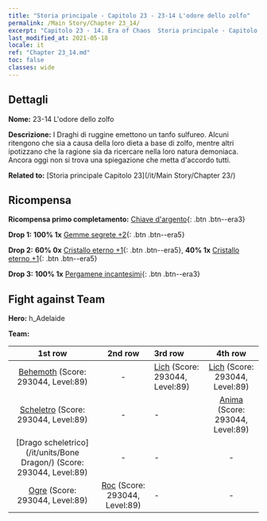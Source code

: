 ```yaml
---
title: "Storia principale - Capitolo 23 - 23-14 L'odore dello zolfo"
permalink: /Main Story/Chapter 23_14/
excerpt: "Capitolo 23 - 14. Era of Chaos  Storia principale - Capitolo 23_14. 23-14 L'odore dello zolfo"
last_modified_at: 2021-05-18
locale: it
ref: "Chapter 23_14.md"
toc: false
classes: wide
---
```


## Dettagli

 **Nome:** 23-14 L'odore dello zolfo

 **Descrizione:** I Draghi di ruggine emettono un tanfo sulfureo. Alcuni ritengono che sia a causa della loro dieta a base di zolfo, mentre altri ipotizzano che la ragione sia da ricercare nella loro natura demoniaca. Ancora oggi non si trova una spiegazione che metta d'accordo tutti.

 **Related to:** [Storia principale Capitolo 23](/it/Main Story/Chapter 23/)

## Ricompensa

 **Ricompensa primo completamento:** [Chiave d'argento](/ItemsIT/con_693/){: .btn .btn--era3}

 **Drop 1:** **100% 1x** [Gemme segrete +2](/ItemsIT/mat_79/){: .btn .btn--era5}

 **Drop 2:** **60% 0x** [Cristallo eterno +1](/ItemsIT/mat_73/){: .btn .btn--era5}, **40% 1x** [Cristallo eterno +1](/ItemsIT/mat_73/){: .btn .btn--era5}

 **Drop 3:** **100% 1x** [Pergamene incantesimi](/ItemsIT/con_694/){: .btn .btn--era3}


## Fight against Team
 **Hero:** h_Adelaide

 **Team:**


  | 1st row | 2nd row | 3rd row | 4th row |
  |:----:|:----:|:----|:----:|
  | [Behemoth](/it/units/Behemoth/) (Score: 293044, Level:89)  | - | [Lich](/it/units/Lich/) (Score: 293044, Level:89)  | [Lich](/it/units/Lich/) (Score: 293044, Level:89)  |
  | [Scheletro](/it/units/Skeleton/) (Score: 293044, Level:89)  | - | - | [Anima](/it/units/Wight/) (Score: 293044, Level:89)  |
  | [Drago scheletrico](/it/units/Bone Dragon/) (Score: 293044, Level:89)  | - | - | - |
  | [Ogre](/it/units/Ogre/) (Score: 293044, Level:89)  | [Roc](/it/units/Roc/) (Score: 293044, Level:89)  | - | - |



